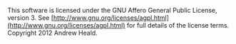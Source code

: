 This software is licensed under the GNU Affero General Public License, version 3.
See [http://www.gnu.org/licenses/agpl.html](http://www.gnu.org/licenses/agpl.html) for full details of the license terms.
Copyright 2012 Andrew Heald.

